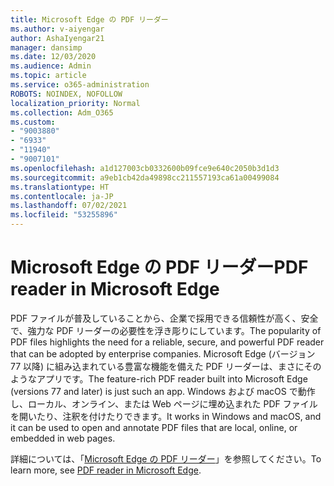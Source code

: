 ```yaml
---
title: Microsoft Edge の PDF リーダー
ms.author: v-aiyengar
author: AshaIyengar21
manager: dansimp
ms.date: 12/03/2020
ms.audience: Admin
ms.topic: article
ms.service: o365-administration
ROBOTS: NOINDEX, NOFOLLOW
localization_priority: Normal
ms.collection: Adm_O365
ms.custom:
- "9003880"
- "6933"
- "11940"
- "9007101"
ms.openlocfilehash: a1d127003cb0332600b09fce9e640c2050b3d1d3
ms.sourcegitcommit: a9eb1cb42da49898cc211557193ca61a00499084
ms.translationtype: HT
ms.contentlocale: ja-JP
ms.lasthandoff: 07/02/2021
ms.locfileid: "53255896"
---
```

# <a name="pdf-reader-in-microsoft-edge"></a><span data-ttu-id="0bd01-102">Microsoft Edge の PDF リーダー</span><span class="sxs-lookup"><span data-stu-id="0bd01-102">PDF reader in Microsoft Edge</span></span>

<span data-ttu-id="0bd01-103">PDF ファイルが普及していることから、企業で採用できる信頼性が高く、安全で、強力な PDF リーダーの必要性を浮き彫りにしています。</span><span class="sxs-lookup"><span data-stu-id="0bd01-103">The popularity of PDF files highlights the need for a reliable, secure, and powerful PDF reader that can be adopted by enterprise companies.</span></span> <span data-ttu-id="0bd01-104">Microsoft Edge (バージョン 77 以降) に組み込まれている豊富な機能を備えた PDF リーダーは、まさにそのようなアプリです。</span><span class="sxs-lookup"><span data-stu-id="0bd01-104">The feature-rich PDF reader built into Microsoft Edge (versions 77 and later) is just such an app.</span></span> <span data-ttu-id="0bd01-105">Windows および macOS で動作し、ローカル、オンライン、または Web ページに埋め込まれた PDF ファイルを開いたり、注釈を付けたりできます。</span><span class="sxs-lookup"><span data-stu-id="0bd01-105">It works in Windows and macOS, and it can be used to open and annotate PDF files that are local, online, or embedded in web pages.</span></span>

<span data-ttu-id="0bd01-106">詳細については、「[Microsoft Edge の PDF リーダー](https://go.microsoft.com/fwlink/?linkid=2140005)」を参照してください。</span><span class="sxs-lookup"><span data-stu-id="0bd01-106">To learn more, see [PDF reader in Microsoft Edge](https://go.microsoft.com/fwlink/?linkid=2140005).</span></span>
